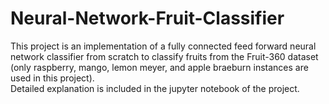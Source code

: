 # Neural-Network-Fruit-Classifier
This project is an implementation of a fully connected feed forward neural network classifier from scratch to classify fruits from the Fruit-360 dataset (only raspberry, mango, lemon meyer, and apple braeburn instances are used in this project).
<br>
Detailed explanation is included in the jupyter notebook of the project.
